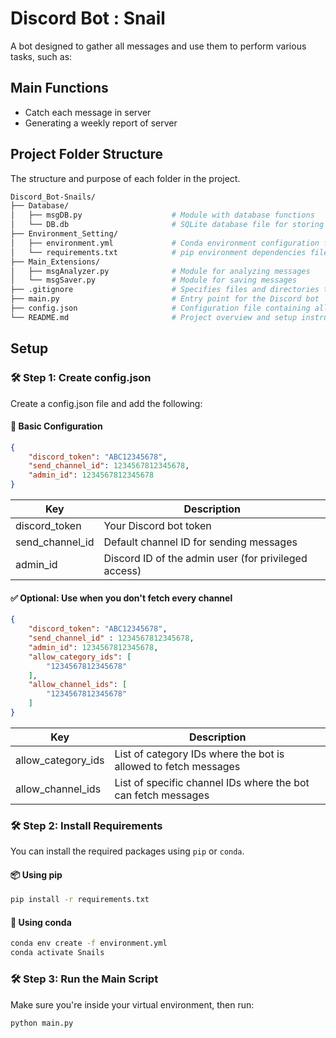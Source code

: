 # Discord Bot : Snail

A bot designed to gather all messages and use them to perform various tasks, such as:

## Main Functions

* Catch each message in server
* Generating a weekly report of server

## Project Folder Structure

The structure and purpose of each folder in the project.

```bash
Discord_Bot-Snails/
├── Database/
│   ├── msgDB.py                    # Module with database functions
│   └── DB.db                       # SQLite database file for storing messages
├── Environment_Setting/
│   ├── environment.yml             # Conda environment configuration file
│   └── requirements.txt            # pip environment dependencies file
├── Main_Extensions/
│   ├── msgAnalyzer.py              # Module for analyzing messages
│   └── msgSaver.py                 # Module for saving messages
├── .gitignore                      # Specifies files and directories to be ignored by Git
├── main.py                         # Entry point for the Discord bot
├── config.json                     # Configuration file containing allowed channel and category IDs
└── README.md                       # Project overview and setup instructions
```

## Setup

### 🛠️ Step 1: Create config.json

Create a config.json file and add the following:

#### 🧩 Basic Configuration

```json
{
    "discord_token": "ABC12345678",
    "send_channel_id": 1234567812345678,
    "admin_id": 1234567812345678
}
```

| Key | Description |
|-|-|
| discord_token | Your Discord bot token |
| send_channel_id | Default channel ID for sending messages |
| admin_id | Discord ID of the admin user (for privileged access) |

#### ✅ Optional: Use when you don't fetch every channel

```json
{
    "discord_token": "ABC12345678",
    "send_channel_id" : 1234567812345678,
    "admin_id": 1234567812345678,
    "allow_category_ids": [
        "1234567812345678"
    ],
    "allow_channel_ids": [
        "1234567812345678"
    ]
}
```

| Key | Description |
|-|-|
| allow_category_ids | List of category IDs where the bot is allowed to fetch messages |
| allow_channel_ids | List of specific channel IDs where the bot can fetch messages |

### 🛠️ Step 2: Install Requirements

You can install the required packages using `pip` or `conda`.

#### 📦 Using pip

```bash
pip install -r requirements.txt
```

#### 🐍 Using conda

```bash
conda env create -f environment.yml
conda activate Snails
```

### 🛠️ Step 3: Run the Main Script

Make sure you're inside your virtual environment, then run:

```bash
python main.py
```
